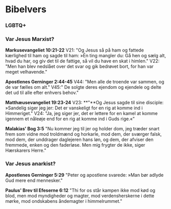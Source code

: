 # Bibelvers

### LGBTQ+



### Var Jesus Marxist?

**Markusevangeliet 10:21-22** V21: "Og Jesus så på ham og fattede kærlighed til ham og sagde til ham: »Én ting mangler du: Gå hen og sælg alt, hvad du har, og giv det til de fattige, så vil du have en skat i himlen." V22: "Men han blev nedslået over det svar og gik bedrøvet bort, for han var meget velhavende."

**Apostlenes Gerninger 2:44-45** V44: "Men alle de troende var sammen, og de var fælles om alt." V45:" De solgte deres ejendom og ejendele og delte det ud til alle efter enhvers behov."

**Matthæusevangeliet 19:23-24** V23: **"**Og Jesus sagde til sine disciple: »Sandelig siger jeg jer: Det er vanskeligt for en rig at komme ind i Himmeriget." V24: "Ja, jeg siger jer, det er lettere for en kamel at komme igennem et nåleøje end for en rig at komme ind i Guds rige.«"

**Malakias' Bog 3:5** "Nu kommer jeg til jer og holder dom, jeg træder snart frem som vidne mod troldmænd og horkarle, mod dem, der sværger falsk, mod dem, der unddrager daglejeren hans løn, og dem, der afviser den fremmede, enken og den faderløse. Men mig frygter de ikke, siger Hærskarers Herre."

### Var Jesus anarkist?

**Apostlenes Gerninger 5:29** "Peter og apostlene svarede: »Man bør adlyde Gud mere end mennesker."

**Paulus' Brev til Efeserne 6:12** "Thi for os står kampen ikke mod kød og blod, men mod myndigheder og magter, mod verdensherskerne i dette mørke, mod ondskabens åndemagter i himmelrummet."
